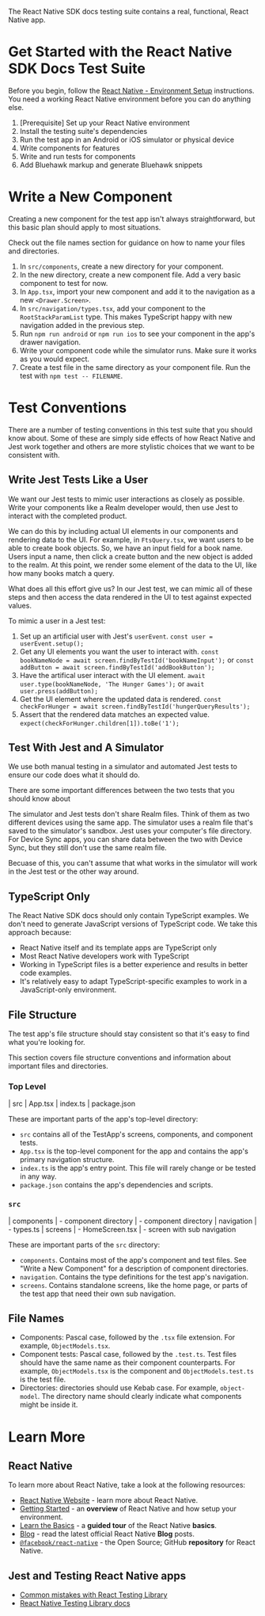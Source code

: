 The React Native SDK docs testing suite contains a real, functional, React
Native app.

# Get Started with the React Native SDK Docs Test Suite

Before you begin, follow the [React Native - Environment Setup](https://reactnative.dev/docs/environment-setup) instructions. You need a working React Native environment
before you can do anything else.

1. [Prerequisite] Set up your React Native environment
2. Install the testing suite's dependencies
3. Run the test app in an Android or iOS simulator or physical device
4. Write components for features
5. Write and run tests for components
6. Add Bluehawk markup and generate Bluehawk snippets

# Write a New Component

Creating a new component for the test app isn't always straightforward, but this
basic plan should apply to most situations.

Check out the file names section for guidance on how to name your files and
directories.

1. In `src/components`, create a new directory for your component.
2. In the new directory, create a new component file. Add a very basic component
   to test for now.
3. In `App.tsx`, import your new component and add it to the navigation as a new
   `<Drawer.Screen>`.
4. In `src/navigation/types.tsx`, add your component to the `RootStackParamList`
   type. This makes TypeScript happy with new navigation added in the previous
   step.
5. Run `npm run android` or `npm run ios` to see your component in the app's
   drawer navigation.
6. Write your component code while the simulator runs. Make sure it works as
   you would expect.
7. Create a test file in the same directory as your component file. Run the test
   with `npm test -- FILENAME`.

# Test Conventions

There are a number of testing conventions in this test suite that you should
know about. Some of these are simply side effects of how React Native and Jest
work together and others are more stylistic choices that we want to be consistent
with.

## Write Jest Tests Like a User

We want our Jest tests to mimic user interactions as closely as possible. Write
your components like a Realm developer would, then use Jest to interact with
the completed product.

We can do this by including actual UI elements in our components and rendering
data to the UI. For example, in `FtsQuery.tsx`, we want users to be able to
create book objects. So, we have an input field for a book name. Users input
a name, then click a create button and the new object is added to the realm. At
this point, we render some element of the data to the UI, like how many books
match a query.

What does all this effort give us? In our Jest test, we can mimic all of these
steps and then access the data rendered in the UI to test against expected
values.

To mimic a user in a Jest test:

1. Set up an artificial user with Jest's `userEvent`.
   `const user = userEvent.setup();`
2. Get any UI elements you want the user to interact with.
   `const bookNameNode = await screen.findByTestId('bookNameInput');`
   or
   `const addButton = await screen.findByTestId('addBookButton');`
3. Have the artifical user interact with the UI element.
   `await user.type(bookNameNode, 'The Hunger Games');`
   or
   `await user.press(addButton);`
4. Get the UI element where the updated data is rendered.
   `const checkForHunger = await screen.findByTestId('hungerQueryResults');`
5. Assert that the rendered data matches an expected value.
   `expect(checkForHunger.children[1]).toBe('1');`

## Test With Jest and A Simulator

We use both manual testing in a simulator and automated Jest tests to ensure
our code does what it should do.

There are some important differences between the two tests that you should
know about

The simulator and Jest tests don't share Realm files. Think of them as two
different devices using the same app. The simulator uses a realm file that's
saved to the simulator's sandbox. Jest uses your computer's file directory.
For Device Sync apps, you can share data between the two with Device Sync, but
they still don't use the same realm file.

Becuase of this, you can't assume that what works in the simulator will work in
the Jest test or the other way around.

## TypeScript Only

The React Native SDK docs should only contain TypeScript examples. We don't
need to generate JavaScript versions of TypeScript code. We take this approach
because:

- React Native itself and its template apps are TypeScript only
- Most React Native developers work with TypeScript
- Working in TypeScript files is a better experience and results in better code
  examples.
- It's relatively easy to adapt TypeScript-specific examples to work in a
  JavaScript-only environment.

## File Structure

The test app's file structure should stay consistent so that it's easy to find
what you're looking for.

This section covers file structure conventions and information about important
files and directories.

### Top Level

| src
| App.tsx
| index.ts
| package.json

These are important parts of the app's top-level directory:

- `src` contains all of the TestApp's screens, components, and component tests.
- `App.tsx` is the top-level component for the app and contains the app's primary
  navigation structure.
- `index.ts` is the app's entry point. This file will rarely change or be tested
  in any way.
- `package.json` contains the app's dependencies and scripts.

### `src`

| components
| - component directory
| - component directory
| navigation
| - types.ts
| screens
| - HomeScreen.tsx
| - screen with sub navigation

These are important parts of the `src` directory:

- `components`. Contains most of the app's component and test files. See "Write
  a New Component" for a description of component directories.
- `navigation`. Contains the type definitions for the test app's navigation.
- `screens`. Contains standalone screens, like the home page, or parts of the
  test app that need their own sub navigation.

## File Names

- Components: Pascal case, followed by the `.tsx` file extension. For
  example, `ObjectModels.tsx`.
- Component tests: Pascal case, followed by the `.test.ts`. Test files should
  have the same name as their component counterparts. For example,
  `ObjectModels.tsx` is the component and `ObjectModels.test.ts` is the test
  file.
- Directories: directories should use Kebab case. For example, `object-model`.
  The directory name should clearly indicate what components might be inside it.

# Learn More

## React Native

To learn more about React Native, take a look at the following resources:

- [React Native Website](https://reactnative.dev) - learn more about React Native.
- [Getting Started](https://reactnative.dev/docs/environment-setup) - an **overview** of React Native and how setup your environment.
- [Learn the Basics](https://reactnative.dev/docs/getting-started) - a **guided tour** of the React Native **basics**.
- [Blog](https://reactnative.dev/blog) - read the latest official React Native **Blog** posts.
- [`@facebook/react-native`](https://github.com/facebook/react-native) - the Open Source; GitHub **repository** for React Native.

## Jest and Testing React Native apps

- [Common mistakes with React Testing Library](https://kentcdodds.com/blog/common-mistakes-with-react-testing-library)
- [React Native Testing Library docs](https://callstack.github.io/react-native-testing-library/docs/api)
